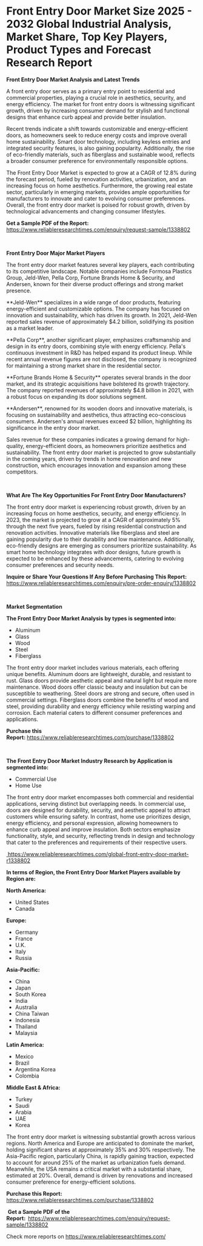 <p><h1>Front Entry Door Market Size 2025 - 2032 Global Industrial Analysis, Market Share, Top Key Players, Product Types and Forecast Research Report</h1></p><p><strong>Front Entry Door Market Analysis and Latest Trends</strong></p>
<p><p>A front entry door serves as a primary entry point to residential and commercial properties, playing a crucial role in aesthetics, security, and energy efficiency. The market for front entry doors is witnessing significant growth, driven by increasing consumer demand for stylish and functional designs that enhance curb appeal and provide better insulation.</p><p>Recent trends indicate a shift towards customizable and energy-efficient doors, as homeowners seek to reduce energy costs and improve overall home sustainability. Smart door technology, including keyless entries and integrated security features, is also gaining popularity. Additionally, the rise of eco-friendly materials, such as fiberglass and sustainable wood, reflects a broader consumer preference for environmentally responsible options.</p><p>The Front Entry Door Market is expected to grow at a CAGR of 12.8% during the forecast period, fueled by renovation activities, urbanization, and an increasing focus on home aesthetics. Furthermore, the growing real estate sector, particularly in emerging markets, provides ample opportunities for manufacturers to innovate and cater to evolving consumer preferences. Overall, the front entry door market is poised for robust growth, driven by technological advancements and changing consumer lifestyles.</p></p>
<p><strong>Get a Sample PDF of the Report:&nbsp;</strong> <a href="https://www.reliableresearchtimes.com/enquiry/request-sample/1338802?utm_campaign=3087&utm_medium=2&utm_source=Github&utm_content=ia&utm_term=27032025&utm_id=front-entry-door">https://www.reliableresearchtimes.com/enquiry/request-sample/1338802</a></p>
<p>&nbsp;</p>
<p><strong>Front Entry Door Major Market Players</strong></p>
<p><p>The front entry door market features several key players, each contributing to its competitive landscape. Notable companies include Formosa Plastics Group, Jeld-Wen, Pella Corp, Fortune Brands Home & Security, and Andersen, known for their diverse product offerings and strong market presence.</p><p>**Jeld-Wen** specializes in a wide range of door products, featuring energy-efficient and customizable options. The company has focused on innovation and sustainability, which has driven its growth. In 2021, Jeld-Wen reported sales revenue of approximately $4.2 billion, solidifying its position as a market leader.</p><p>**Pella Corp**, another significant player, emphasizes craftsmanship and design in its entry doors, combining style with energy efficiency. Pella's continuous investment in R&D has helped expand its product lineup. While recent annual revenue figures are not disclosed, the company is recognized for maintaining a strong market share in the residential sector.</p><p>**Fortune Brands Home & Security** operates several brands in the door market, and its strategic acquisitions have bolstered its growth trajectory. The company reported revenues of approximately $4.8 billion in 2021, with a robust focus on expanding its door solutions segment.</p><p>**Andersen**, renowned for its wooden doors and innovative materials, is focusing on sustainability and aesthetics, thus attracting eco-conscious consumers. Andersen's annual revenues exceed $2 billion, highlighting its significance in the entry door market.</p><p>Sales revenue for these companies indicates a growing demand for high-quality, energy-efficient doors, as homeowners prioritize aesthetics and sustainability. The front entry door market is projected to grow substantially in the coming years, driven by trends in home renovation and new construction, which encourages innovation and expansion among these competitors.</p></p>
<p>&nbsp;</p>
<p><strong>What Are The Key Opportunities For Front Entry Door Manufacturers?</strong></p>
<p><p>The front entry door market is experiencing robust growth, driven by an increasing focus on home aesthetics, security, and energy efficiency. In 2023, the market is projected to grow at a CAGR of approximately 5% through the next five years, fueled by rising residential construction and renovation activities. Innovative materials like fiberglass and steel are gaining popularity due to their durability and low maintenance. Additionally, eco-friendly designs are emerging as consumers prioritize sustainability. As smart home technology integrates with door designs, future growth is expected to be enhanced by these advancements, catering to evolving consumer preferences and security needs.</p></p>
<p><strong>Inquire or Share Your Questions If Any Before Purchasing This Report:</strong> <a href="https://www.reliableresearchtimes.com/enquiry/pre-order-enquiry/1338802?utm_campaign=3087&utm_medium=2&utm_source=Github&utm_content=ia&utm_term=27032025&utm_id=front-entry-door">https://www.reliableresearchtimes.com/enquiry/pre-order-enquiry/1338802</a></p>
<p>&nbsp;</p>
<p><strong>Market Segmentation</strong></p>
<p><strong>The Front Entry Door Market Analysis by types is segmented into:</strong></p>
<p><ul><li>Aluminum</li><li>Glass</li><li>Wood</li><li>Steel</li><li>Fiberglass</li></ul></p>
<p><p>The front entry door market includes various materials, each offering unique benefits. Aluminum doors are lightweight, durable, and resistant to rust. Glass doors provide aesthetic appeal and natural light but require more maintenance. Wood doors offer classic beauty and insulation but can be susceptible to weathering. Steel doors are strong and secure, often used in commercial settings. Fiberglass doors combine the benefits of wood and steel, providing durability and energy efficiency while resisting warping and corrosion. Each material caters to different consumer preferences and applications.</p></p>
<p><strong>Purchase this Report:&nbsp;</strong><a href="https://www.reliableresearchtimes.com/purchase/1338802?utm_campaign=3087&utm_medium=2&utm_source=Github&utm_content=ia&utm_term=27032025&utm_id=front-entry-door">https://www.reliableresearchtimes.com/purchase/1338802</a></p>
<p>&nbsp;</p>
<p><strong>The Front Entry Door Market Industry Research by Application is segmented into:</strong></p>
<p><ul><li>Commercial Use</li><li>Home Use</li></ul></p>
<p><p>The front entry door market encompasses both commercial and residential applications, serving distinct but overlapping needs. In commercial use, doors are designed for durability, security, and aesthetic appeal to attract customers while ensuring safety. In contrast, home use prioritizes design, energy efficiency, and personal expression, allowing homeowners to enhance curb appeal and improve insulation. Both sectors emphasize functionality, style, and security, reflecting trends in design and technology that cater to the preferences and requirements of their respective users.</p></p>
<p><a href="https://www.reliableresearchtimes.com/global-front-entry-door-market-r1338802?utm_campaign=3087&utm_medium=2&utm_source=Github&utm_content=ia&utm_term=27032025&utm_id=front-entry-door">&nbsp;https://www.reliableresearchtimes.com/global-front-entry-door-market-r1338802</a></p>
<p><strong>In terms of Region, the Front Entry Door Market Players available by Region are:</strong></p>
<p>
    <p> <strong> North America: </strong>
        <ul>
            <li>United States</li>
            <li>Canada</li>
        </ul>
        </p> 
    <p> <strong> Europe: </strong>
        <ul>
            <li>Germany</li>
            <li>France</li>
            <li>U.K.</li>
            <li>Italy</li>
            <li>Russia</li>
        </ul>
        </p> 
    <p> <strong> Asia-Pacific: </strong>
        <ul>
            <li>China</li>
            <li>Japan</li>
            <li>South Korea</li>
            <li>India</li>
            <li>Australia</li>
            <li>China Taiwan</li>
            <li>Indonesia</li>
            <li>Thailand</li>
            <li>Malaysia</li>
        </ul>
        </p> 
    <p> <strong> Latin America: </strong>
        <ul>
            <li>Mexico</li>
            <li>Brazil</li>
            <li>Argentina Korea</li>
            <li>Colombia</li>
        </ul>
        </p> 
    <p> <strong> Middle East & Africa: </strong>
        <ul>
            <li>Turkey</li>
            <li>Saudi</li>
            <li>Arabia</li>
            <li>UAE</li>
            <li>Korea</li>
        </ul>
    </p>
    </p>
<p><p>The front entry door market is witnessing substantial growth across various regions. North America and Europe are anticipated to dominate the market, holding significant shares at approximately 35% and 30% respectively. The Asia-Pacific region, particularly China, is rapidly gaining traction, expected to account for around 25% of the market as urbanization fuels demand. Meanwhile, the USA remains a critical market with a substantial share, estimated at 20%. Overall, demand is driven by renovations and increased consumer preference for energy-efficient solutions.</p></p>
<p><strong>Purchase this Report: </strong><a href="https://www.reliableresearchtimes.com/purchase/1338802?utm_campaign=3087&utm_medium=2&utm_source=Github&utm_content=ia&utm_term=27032025&utm_id=front-entry-door">https://www.reliableresearchtimes.com/purchase/1338802</a></p>
<p>&nbsp;<strong>Get a Sample PDF of the Report:&nbsp;&nbsp;</strong><a href="https://www.reliableresearchtimes.com/enquiry/request-sample/1338802?utm_campaign=3087&utm_medium=2&utm_source=Github&utm_content=ia&utm_term=27032025&utm_id=front-entry-door">https://www.reliableresearchtimes.com/enquiry/request-sample/1338802</a></p>
<p><strong></strong></p>
<p>Check more reports on <a href="https://www.reliableresearchtimes.com/?utm_campaign=3087&utm_medium=2&utm_source=Github&utm_content=ia&utm_term=27032025&utm_id=front-entry-door">https://www.reliableresearchtimes.com/</a></p>